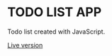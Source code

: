 # TODO LIST APP

Todo list created with JavaScript.

[Live version](https://agiemza.github.io/todo-app/)